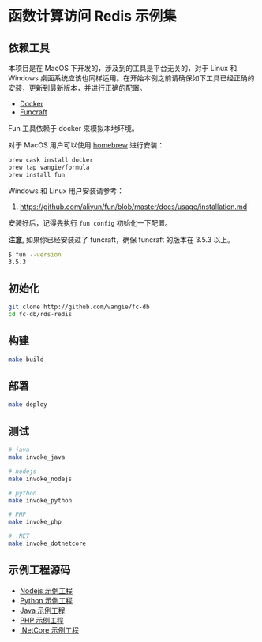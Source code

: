 # 函数计算访问 Redis 示例集

## 依赖工具

本项目是在 MacOS 下开发的，涉及到的工具是平台无关的，对于 Linux 和 Windows 桌面系统应该也同样适用。在开始本例之前请确保如下工具已经正确的安装，更新到最新版本，并进行正确的配置。

* [Docker](https://www.docker.com/)
* [Funcraft](https://github.com/aliyun/fun)

Fun 工具依赖于 docker 来模拟本地环境。

对于 MacOS 用户可以使用 [homebrew](https://brew.sh/) 进行安装：

```bash
brew cask install docker
brew tap vangie/formula
brew install fun
```

Windows 和 Linux 用户安装请参考：

1. https://github.com/aliyun/fun/blob/master/docs/usage/installation.md

安装好后，记得先执行 `fun config` 初始化一下配置。

**注意**, 如果你已经安装过了 funcraft，确保 funcraft 的版本在 3.5.3 以上。

```bash
$ fun --version
3.5.3
```

## 初始化

```bash
git clone http://github.com/vangie/fc-db
cd fc-db/rds-redis
```

## 构建

```bash
make build
```

## 部署

```bash
make deploy
```

## 测试

```bash
# java
make invoke_java

# nodejs
make invoke_nodejs

# python
make invoke_python

# PHP
make invoke_php

# .NET
make invoke_dotnetcore
```

## 示例工程源码

* [Nodejs 示例工程](nodejs)
* [Python 示例工程](python)
* [Java 示例工程](java)
* [PHP 示例工程](php)
* [.NetCore 示例工程](dotnetcore)
